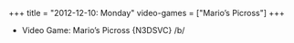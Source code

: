 +++
title = "2012-12-10: Monday"
video-games = ["Mario’s Picross"]
+++


* Video Game: Mario’s Picross {N3DSVC} /b/